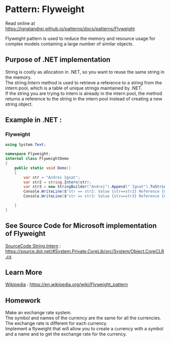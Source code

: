
# Pattern:  Flyweight

Read online at https://ignatandrei.github.io/patterns/docs/patterns/Flyweight

<!-- id : 16 -->
Flyweight pattern is used to reduce the memory and resource usage for complex models containing a large number of similar objects.    <br />

## Purpose of .NET implementation

String is costly as allocation in .NET, so you want to reuse the same string in the memory.    <br />
The string.Intern method is used to retrieve a reference to a string from the intern pool, which is a table of unique strings maintained by .NET.    <br />
If the string you are trying to intern is already in the intern pool, the method returns a reference to the string in the intern pool instead of creating a new string object.    <br />

## Example in .NET : 


###  Flyweight
```csharp showLineNumbers title="Flyweight example for Pattern Flyweight"
using System.Text;

namespace Flyweight;
internal class FlyweightDemo
{
    public static void Demo()
    {
        var str = "Andrei Ignat";
        var str2 = string.Intern(str);
        var str3 = new StringBuilder("Andrei").Append(" Ignat").ToString();
        Console.WriteLine($"str == str2: Value {str==str2} Reference {Object.ReferenceEquals(str,str2)}");
        Console.WriteLine($"str == str3: Value {str==str3} Reference {Object.ReferenceEquals(str,str3)}");

    }
}

```



## See Source Code for Microsoft implementation of Flyweight


[SourceCode String.Intern](https://source.dot.net/#System.Private.CoreLib/src/System/Object.CoreCLR.cs) : https://source.dot.net/#System.Private.CoreLib/src/System/Object.CoreCLR.cs


## Learn More


[Wikipedia](https://en.wikipedia.org/wiki/Flyweight_pattern) : https://en.wikipedia.org/wiki/Flyweight_pattern   


## Homework


Make an exchange rate system.    <br />
The symbol and names of the currency are the same for all the currencies.    <br />
The exchange rate is different for each currency.    <br />
Implement a flyweight that will allow you to create a currency with a symbol and a name and to get the exchange rate for the currency.    <br />



